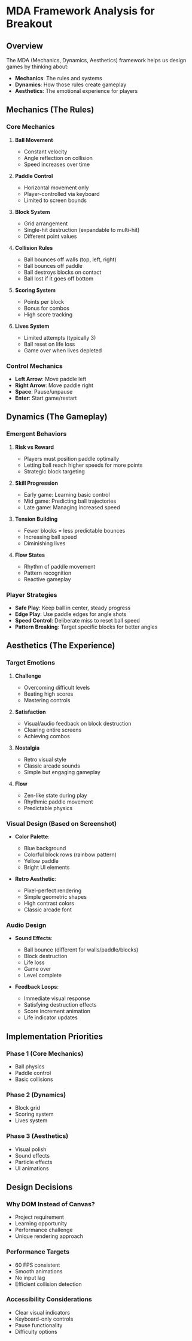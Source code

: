 # MDA Framework Analysis for Breakout

## Overview
The MDA (Mechanics, Dynamics, Aesthetics) framework helps us design games by thinking about:
- **Mechanics**: The rules and systems
- **Dynamics**: How those rules create gameplay
- **Aesthetics**: The emotional experience for players

## Mechanics (The Rules)

### Core Mechanics
1. **Ball Movement**
   - Constant velocity
   - Angle reflection on collision
   - Speed increases over time

2. **Paddle Control**
   - Horizontal movement only
   - Player-controlled via keyboard
   - Limited to screen bounds

3. **Block System**
   - Grid arrangement
   - Single-hit destruction (expandable to multi-hit)
   - Different point values

4. **Collision Rules**
   - Ball bounces off walls (top, left, right)
   - Ball bounces off paddle
   - Ball destroys blocks on contact
   - Ball lost if it goes off bottom

5. **Scoring System**
   - Points per block
   - Bonus for combos
   - High score tracking

6. **Lives System**
   - Limited attempts (typically 3)
   - Ball reset on life loss
   - Game over when lives depleted

### Control Mechanics
- **Left Arrow**: Move paddle left
- **Right Arrow**: Move paddle right
- **Space**: Pause/unpause
- **Enter**: Start game/restart

## Dynamics (The Gameplay)

### Emergent Behaviors
1. **Risk vs Reward**
   - Players must position paddle optimally
   - Letting ball reach higher speeds for more points
   - Strategic block targeting

2. **Skill Progression**
   - Early game: Learning basic control
   - Mid game: Predicting ball trajectories
   - Late game: Managing increased speed

3. **Tension Building**
   - Fewer blocks = less predictable bounces
   - Increasing ball speed
   - Diminishing lives

4. **Flow States**
   - Rhythm of paddle movement
   - Pattern recognition
   - Reactive gameplay

### Player Strategies
- **Safe Play**: Keep ball in center, steady progress
- **Edge Play**: Use paddle edges for angle shots
- **Speed Control**: Deliberate miss to reset ball speed
- **Pattern Breaking**: Target specific blocks for better angles

## Aesthetics (The Experience)

### Target Emotions
1. **Challenge**
   - Overcoming difficult levels
   - Beating high scores
   - Mastering controls

2. **Satisfaction**
   - Visual/audio feedback on block destruction
   - Clearing entire screens
   - Achieving combos

3. **Nostalgia**
   - Retro visual style
   - Classic arcade sounds
   - Simple but engaging gameplay

4. **Flow**
   - Zen-like state during play
   - Rhythmic paddle movement
   - Predictable physics

### Visual Design (Based on Screenshot)
- **Color Palette**: 
  - Blue background
  - Colorful block rows (rainbow pattern)
  - Yellow paddle
  - Bright UI elements

- **Retro Aesthetic**:
  - Pixel-perfect rendering
  - Simple geometric shapes
  - High contrast colors
  - Classic arcade font

### Audio Design
- **Sound Effects**:
  - Ball bounce (different for walls/paddle/blocks)
  - Block destruction
  - Life loss
  - Game over
  - Level complete

- **Feedback Loops**:
  - Immediate visual response
  - Satisfying destruction effects
  - Score increment animation
  - Life indicator updates

## Implementation Priorities

### Phase 1 (Core Mechanics)
- Ball physics
- Paddle control
- Basic collisions

### Phase 2 (Dynamics)
- Block grid
- Scoring system
- Lives system

### Phase 3 (Aesthetics)
- Visual polish
- Sound effects
- Particle effects
- UI animations

## Design Decisions

### Why DOM Instead of Canvas?
- Project requirement
- Learning opportunity
- Performance challenge
- Unique rendering approach

### Performance Targets
- 60 FPS consistent
- Smooth animations
- No input lag
- Efficient collision detection

### Accessibility Considerations
- Clear visual indicators
- Keyboard-only controls
- Pause functionality
- Difficulty options